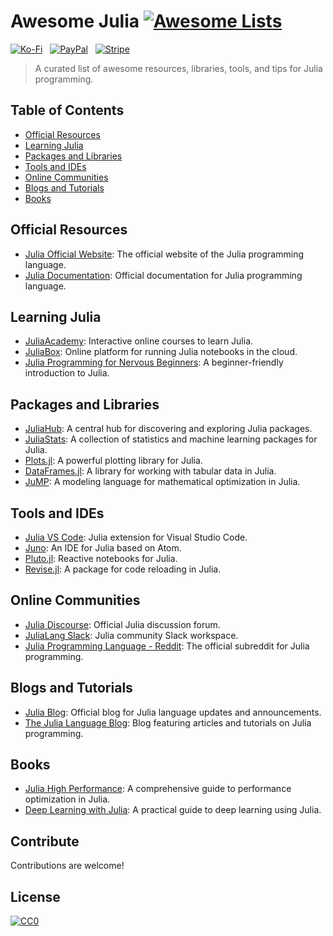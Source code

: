 # Awesome Julia [![Awesome Lists](https://srv-cdn.himpfen.io/badges/awesome-lists/awesomelists-flat.svg)](https://github.com/brandonhimpfen/awesome)

[![Ko-Fi](https://srv-cdn.himpfen.io/badges/kofi/kofi-flat.svg)](https://tinyurl.com/d4xnrptz) &nbsp; [![PayPal](https://srv-cdn.himpfen.io/badges/paypal/paypal-flat.svg)](https://tinyurl.com/mr22naua) &nbsp; [![Stripe](https://srv-cdn.himpfen.io/badges/stripe/stripe-flat.svg)](https://tinyurl.com/e8ymxdw3)

> A curated list of awesome resources, libraries, tools, and tips for Julia programming.

## Table of Contents

- [Official Resources](#official-resources)
- [Learning Julia](#learning-julia)
- [Packages and Libraries](#packages-and-libraries)
- [Tools and IDEs](#tools-and-ides)
- [Online Communities](#online-communities)
- [Blogs and Tutorials](#blogs-and-tutorials)
- [Books](#books)

## Official Resources

- [Julia Official Website](https://julialang.org/): The official website of the Julia programming language.
- [Julia Documentation](https://docs.julialang.org/): Official documentation for Julia programming language.

## Learning Julia

- [JuliaAcademy](https://juliaacademy.com/): Interactive online courses to learn Julia.
- [JuliaBox](https://juliabox.com/): Online platform for running Julia notebooks in the cloud.
- [Julia Programming for Nervous Beginners](https://ucidatascienceinitiative.github.io/IntroToJulia/): A beginner-friendly introduction to Julia.

## Packages and Libraries

- [JuliaHub](https://juliahub.com/): A central hub for discovering and exploring Julia packages.
- [JuliaStats](https://juliastats.org/): A collection of statistics and machine learning packages for Julia.
- [Plots.jl](https://github.com/JuliaPlots/Plots.jl): A powerful plotting library for Julia.
- [DataFrames.jl](https://github.com/JuliaData/DataFrames.jl): A library for working with tabular data in Julia.
- [JuMP](https://github.com/JuliaOpt/JuMP.jl): A modeling language for mathematical optimization in Julia.

## Tools and IDEs

- [Julia VS Code](https://www.julia-vscode.org/): Julia extension for Visual Studio Code.
- [Juno](https://junolab.org/): An IDE for Julia based on Atom.
- [Pluto.jl](https://github.com/fonsp/Pluto.jl): Reactive notebooks for Julia.
- [Revise.jl](https://github.com/timholy/Revise.jl): A package for code reloading in Julia.

## Online Communities

- [Julia Discourse](https://discourse.julialang.org/): Official Julia discussion forum.
- [JuliaLang Slack](https://julialang.org/slack/): Julia community Slack workspace.
- [Julia Programming Language - Reddit](https://www.reddit.com/r/Julia/): The official subreddit for Julia programming.

## Blogs and Tutorials

- [Julia Blog](https://julialang.org/blog/): Official blog for Julia language updates and announcements.
- [The Julia Language Blog](https://julialang.org/blog/): Blog featuring articles and tutorials on Julia programming.

## Books

- [Julia High Performance](https://www.packtpub.com/product/julia-high-performance/9781788298117): A comprehensive guide to performance optimization in Julia.
- [Deep Learning with Julia](https://www.manning.com/books/deep-learning-with-julia): A practical guide to deep learning using Julia.

## Contribute

Contributions are welcome!

## License

[![CC0](https://mirrors.creativecommons.org/presskit/buttons/88x31/svg/by-sa.svg)](http://creativecommons.org/licenses/by-sa/4.0/)
